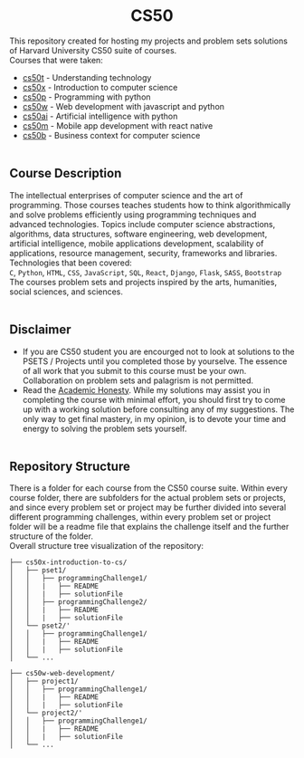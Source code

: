 <h1 align="center"> CS50 </h1>  

This repository created for hosting my projects and problem sets solutions of Harvard University CS50 suite of courses.
<br>  Courses that were taken:
- [cs50t](https://cs50.harvard.edu/technology/2017/) - Understanding technology
- [cs50x](https://cs50.harvard.edu/x/2022/) - Introduction to computer science
- [cs50p](https://cs50.harvard.edu/python/2022/) - Programming with python
- [cs50w](https://cs50.harvard.edu/web/2020/) - Web development with javascript and python
- [cs50ai](https://cs50.harvard.edu/ai/2020/) - Artificial intelligence with python
- [cs50m](https://cs50.harvard.edu/mobile/2018/) - Mobile app development with react native
- [cs50b](https://cs50.harvard.edu/business/2017/) - Business context for computer science
<br/><br/>

## Course Description
The intellectual enterprises of computer science and the art of programming. Those courses teaches students how to think algorithmically and solve problems efficiently using programming techniques and advanced technologies. Topics include computer science abstractions, algorithms, data structures, software engineering, web development, artificial intelligence, mobile applications development, scalability of applications, resource management, security, frameworks and libraries.
Technologies that been covered: <br>
`C`, `Python`, `HTML`, `CSS`, `JavaScript`, `SQL`, `React`, `Django`, `Flask`, `SASS`, `Bootstrap` <br>
The courses problem sets and projects inspired by the arts, humanities, social sciences, and sciences.
<br/><br/>

## Disclaimer
- If you are CS50 student you are encourged not to look at solutions to the PSETS / Projects until you completed those by yourselve. The essence of all work that you submit to this course must be your own. Collaboration on problem sets and palagrism is not permitted.
- Read the [Academic Honesty](https://cs50.harvard.edu/x/2022/honesty/). While my solutions may assist you in completing the course with minimal effort, you should first try to come up with a working solution before consulting any of my suggestions. The only way to get final mastery, in my opinion, is to devote your time and energy to solving the problem sets yourself.
<br/><br/>

## Repository Structure
There is a folder for each course from the CS50 course suite.
Within every course folder, there are subfolders for the actual problem sets or projects, and since every problem set or project may be further divided into several different programming challenges, within every problem set or project folder will be a readme file that explains the challenge itself and the further structure of the folder.<br>Overall structure tree visualization of the repository:

```ascii
├── cs50x-introduction-to-cs/
│   ├── pset1/
│   │   ├── programmingChallenge1/
│   │   | 	├── README
│   │   | 	├── solutionFile
│   │   ├── programmingChallenge2/
│   │   | 	├── README
│   │   | 	├── solutionFile
│   └── pset2/'
│   │   ├── programmingChallenge1/
│   │   | 	├── README
│   │   | 	├── solutionFile
│   └── ...

├── cs50w-web-development/
│   ├── project1/
│   │   ├── programmingChallenge1/
│   │   | 	├── README
│   │   | 	├── solutionFile
│   └── project2/'
│   │   ├── programmingChallenge1/
│   │   | 	├── README
│   │   | 	├── solutionFile
│   └── ...
```
